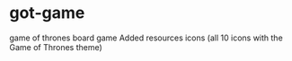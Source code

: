 # got-game
game of thrones board game
Added resources
  icons (all 10 icons with the Game of Thrones theme)
  
